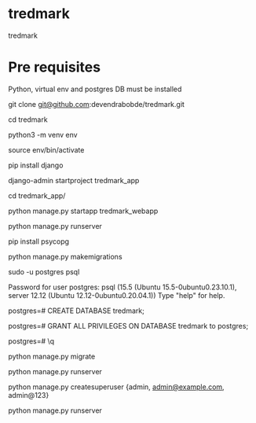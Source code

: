 # tredmark
tredmark

# Pre requisites

Python, virtual env and postgres DB must be installed

git clone git@github.com:devendrabobde/tredmark.git

cd tredmark

python3 -m venv env

source env/bin/activate

pip install django

django-admin startproject tredmark_app

cd tredmark_app/

python manage.py startapp tredmark_webapp

python manage.py runserver

pip install psycopg

python manage.py makemigrations

sudo -u postgres psql

Password for user postgres: 
psql (15.5 (Ubuntu 15.5-0ubuntu0.23.10.1), server 12.12 (Ubuntu 12.12-0ubuntu0.20.04.1))
Type "help" for help.

postgres=# CREATE DATABASE tredmark;

postgres=# GRANT ALL PRIVILEGES ON DATABASE tredmark to postgres;

postgres=# \q


python manage.py migrate

python manage.py runserver

python manage.py createsuperuser {admin, admin@example.com, admin@123}

python manage.py runserver
